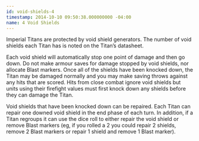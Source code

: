 ```yaml
---
id: void-shields-4
timestamp: 2014-10-10 09:50:38.000000000 -04:00
name: 4 Void Shields
---
```

<p>Imperial Titans are protected by void shield generators. The number of void shields each Titan has is noted on the Titan&rsquo;s datasheet.</p>

<p>Each void shield will automatically stop one point of damage and then go down. Do not make armour saves for damage stopped by void shields, nor allocate Blast markers. Once all of the shields have been knocked down, the Titan may be damaged normally and you may make saving throws against any hits that are scored. Hits from close combat ignore void shields but units using their firefight values must first knock down any shields before they can damage the Titan.</p>

<p>Void shields that have been knocked down can be repaired. Each Titan can repair one downed void shield in the end phase of each turn. In addition, if a Titan regroups it can use the dice roll to either repair the void shield or remove Blast markers (eg, if you rolled a 2 you could repair 2 shields, remove 2 Blast markers or repair 1 shield and remove 1 Blast marker).</p>
